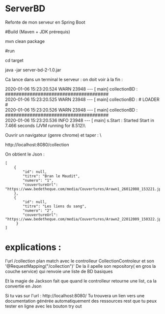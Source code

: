 # ServerBD
Refonte de mon serveur en Spring Boot

#Build (Maven + JDK prérequis)

mvn clean package

#run

cd target

java -jar server-bd-2-1.0.jar

Ca lance dans un terminal le serveur : on doit voir à la fin :

2020-01-06 15:23:20.524  WARN 23948 --- [           main] collectionBD                             : ######################################\
2020-01-06 15:23:20.525  WARN 23948 --- [           main] collectionBD                             : #              LOADER                #\
2020-01-06 15:23:20.526  WARN 23948 --- [           main] collectionBD                             : ######################################\
2020-01-06 15:23:20.536  INFO 23948 --- [           main] s.Start                                  : Started Start in 7.466 seconds (JVM running for 8.512)\

Ouvrir un navigateur (genre chrome) et taper : \

http://localhost:8080/collection

On obtient le Json :
```
[
    {
        "id": null,
        "titre": "Bran le Maudit",
        "numero": "1",
        "couvertureUrl": "https://www.bedetheque.com/media/Couvertures/Arawn1_26012008_153221.jpg"
    },
    {
        "id": null,
        "titre": "Les liens du sang",
        "numero": "2",
        "couvertureUrl": "https://www.bedetheque.com/media/Couvertures/Arawn2_22012009_150322.jpg"
     }
]
```

# explications :

l'url /collection plan match avec le controlleur CollectionControleur et son '@RequestMapping("/collection")'
De la il apelle son repository( en gros la couche service) qui renvoie une liste de BD basiques

Et la magie de Jackson fait que quand le controlleur retourne une list<Bd>, ca la convertie en Json
 
 Si tu vas sur l'url : http://localhost:8080/
 Tu trouvera un lien vers une documentation générée automatiquement des ressources rest que tu peux tester en ligne avec les bouton try out
 
 
 